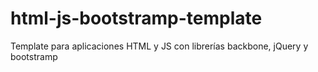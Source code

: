 html-js-bootstramp-template
===========================

Template para aplicaciones HTML y JS con librerías backbone, jQuery y bootstramp